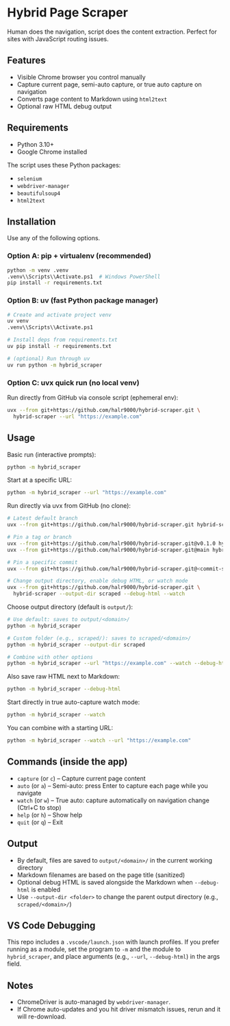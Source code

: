 # Hybrid Page Scraper

Human does the navigation, script does the content extraction.
Perfect for sites with JavaScript routing issues.

## Features

- Visible Chrome browser you control manually
- Capture current page, semi-auto capture, or true auto capture on navigation
- Converts page content to Markdown using `html2text`
- Optional raw HTML debug output

## Requirements

- Python 3.10+
- Google Chrome installed

The script uses these Python packages:
- `selenium`
- `webdriver-manager`
- `beautifulsoup4`
- `html2text`

## Installation

Use any of the following options.

### Option A: pip + virtualenv (recommended)

```bash
python -m venv .venv
.venv\\Scripts\\Activate.ps1  # Windows PowerShell
pip install -r requirements.txt
```

### Option B: uv (fast Python package manager)

```bash
# Create and activate project venv
uv venv
.venv\\Scripts\\Activate.ps1

# Install deps from requirements.txt
uv pip install -r requirements.txt

# (optional) Run through uv
uv run python -m hybrid_scraper
```

### Option C: uvx quick run (no local venv)

Run directly from GitHub via console script (ephemeral env):

```bash
uvx --from git+https://github.com/halr9000/hybrid-scraper.git \
  hybrid-scraper --url "https://example.com"
```

## Usage

Basic run (interactive prompts):
```bash
python -m hybrid_scraper
```

Start at a specific URL:
```bash
python -m hybrid_scraper --url "https://example.com"
```

Run directly via uvx from GitHub (no clone):
```bash
# Latest default branch
uvx --from git+https://github.com/halr9000/hybrid-scraper.git hybrid-scraper --url "https://example.com"

# Pin a tag or branch
uvx --from git+https://github.com/halr9000/hybrid-scraper.git@v0.1.0 hybrid-scraper
uvx --from git+https://github.com/halr9000/hybrid-scraper.git@main hybrid-scraper

# Pin a specific commit
uvx --from git+https://github.com/halr9000/hybrid-scraper.git@<commit-sha> hybrid-scraper

# Change output directory, enable debug HTML, or watch mode
uvx --from git+https://github.com/halr9000/hybrid-scraper.git \
  hybrid-scraper --output-dir scraped --debug-html --watch
```

Choose output directory (default is `output/`):
```bash
# Use default: saves to output/<domain>/
python -m hybrid_scraper

# Custom folder (e.g., scraped/): saves to scraped/<domain>/
python -m hybrid_scraper --output-dir scraped

# Combine with other options
python -m hybrid_scraper --url "https://example.com" --watch --debug-html --output-dir scraped
```

Also save raw HTML next to Markdown:
```bash
python -m hybrid_scraper --debug-html
```

Start directly in true auto-capture watch mode:
```bash
python -m hybrid_scraper --watch
```
You can combine with a starting URL:
```bash
python -m hybrid_scraper --watch --url "https://example.com"
```

## Commands (inside the app)

- `capture` (or `c`) – Capture current page content
- `auto` (or `a`) – Semi-auto: press Enter to capture each page while you navigate
- `watch` (or `w`) – True auto: capture automatically on navigation change (Ctrl+C to stop)
- `help` (or `h`) – Show help
- `quit` (or `q`) – Exit

## Output

- By default, files are saved to `output/<domain>/` in the current working directory
- Markdown filenames are based on the page title (sanitized)
- Optional debug HTML is saved alongside the Markdown when `--debug-html` is enabled
- Use `--output-dir <folder>` to change the parent output directory (e.g., `scraped/<domain>/`)

## VS Code Debugging

This repo includes a `.vscode/launch.json` with launch profiles. If you prefer running as a module, set the program to `-m` and the module to `hybrid_scraper`, and place arguments (e.g., `--url`, `--debug-html`) in the args field.

## Notes

- ChromeDriver is auto-managed by `webdriver-manager`.
- If Chrome auto-updates and you hit driver mismatch issues, rerun and it will re-download.
